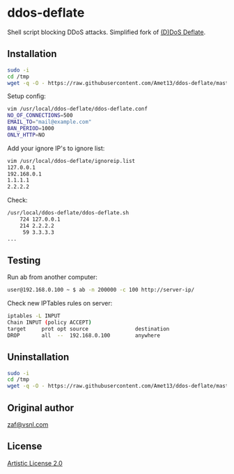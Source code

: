 ddos-deflate
============
Shell script blocking DDoS attacks. Simplified fork of [(D)DoS Deflate](http://deflate.medialayer.com/).

Installation
------------
```bash
sudo -i
cd /tmp
wget -q -O - https://raw.githubusercontent.com/Amet13/ddos-deflate/master/install.sh | bash
```
Setup config:
```bash
vim /usr/local/ddos-deflate/ddos-deflate.conf
NO_OF_CONNECTIONS=500
EMAIL_TO="mail@example.com"
BAN_PERIOD=1000
ONLY_HTTP=NO
```
Add your ignore IP's to ignore list:
```bash
vim /usr/local/ddos-deflate/ignoreip.list
127.0.0.1
192.168.0.1
1.1.1.1
2.2.2.2
```

Check:
```bash
/usr/local/ddos-deflate/ddos-deflate.sh
    724 127.0.0.1
    214 2.2.2.2
     59 3.3.3.3
...
```

Testing
-------
Run ab from another computer:
```bash
user@192.168.0.100 ~ $ ab -n 200000 -c 100 http://server-ip/
```
Check new IPTables rules on server:
```bash
iptables -L INPUT
Chain INPUT (policy ACCEPT)
target     prot opt source               destination         
DROP       all  --  192.168.0.100        anywhere
```

Uninstallation
--------------
```bash
sudo -i
cd /tmp
wget -q -O - https://raw.githubusercontent.com/Amet13/ddos-deflate/master/uninstall.sh | bash
```

Original author
---------------
[zaf@vsnl.com](mailto:zaf@vsnl.com)

License
-------
[Artistic License 2.0](http://directory.fsf.org/wiki/License:ArtisticLicense2.0)
